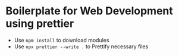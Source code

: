 # Boilerplate for Web Development using prettier

- Use `npm install` to download modules
- Use `npx prettier --write .` to Prettify necessary files

